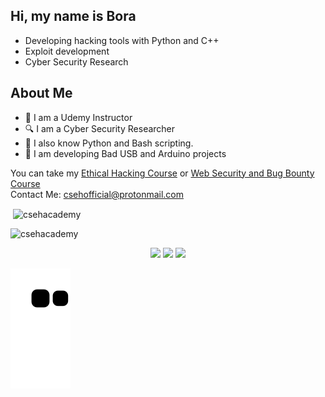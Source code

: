 ## Hi, my name is Bora

- Developing hacking tools with Python and C++
- Exploit development
- Cyber Security Research

## About Me

- :green_book: I am a Udemy Instructor
- :mag: I am a Cyber Security Researcher
- :snake:  I also know Python and Bash scripting.
- :jack_o_lantern: I am developing Bad USB and Arduino projects

You can take my [Ethical Hacking Course][df2] or [Web Security and Bug Bounty Course][df5]                                                                                                    
Contact Me: csehofficial@protonmail.com
	
<p align="center">
<p>&nbsp;<img align="center" src="https://github-readme-stats.vercel.app/api?username=csehacademy&show_icons=true&locale=en" alt="csehacademy" /></p>
<p align="left"> <img src="https://komarev.com/ghpvc/?username=csehacademy&label=Profile%20views&color=0e75b6&style=flat" alt="csehacademy" /> </p>

[//]: # 
   [df2]: <https://www.udemy.com/course/uygulamali-etik-hacker-olma-kursu/?src=sac&kw=uygulamal%C4%B1+etik+hacker](https://www.udemy.com/course/uygulamali-etik-hacker-olma-kursu/?referralCode=A2C91BDCEC549705CC1E>
   [df3]: <https://twitter.com/borahidirr/>
   [df4]: <https://www.linkedin.com/in/bora-h%C4%B1d%C4%B1r/>
   [df5]: <https://www.udemy.com/course/web-security-ve-bug-bounty-sifirdan-ileri-seviyeye/?referralCode=21E95729DA08FF105E4F/>
   
[//]: # 

   <div align="center"><p><a href="https://twitter.com/borahidirr"><img src="https://img.shields.io/badge/twitter-1DA1F2.svg?style=for-the-badge&logo=twitter&logoColor=white"/></a>
   <a href="https://www.linkedin.com/in/bora-hidir/"><img src="https://img.shields.io/badge/linkedin-0077B5.svg?style=for-the-badge&logo=linkedin&logoColor=white"/></a>
   <a href="https://www.instagram.com/csehacademy/"><img src="https://img.shields.io/badge/instagram-E4405F.svg?style=for-the-badge&logo=instagram&logoColor=white"/></a>
   </div>
   
   ![snake svg](https://github.com/csehacademy/csehacademy/blob/output/github-contribution-grid-snake.svg)
